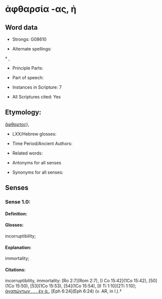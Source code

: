 # ἀφθαρσία -ας, ἡ

<!-- Status: S2=NeedsEdits -->
<!-- Lexica used for edits:   -->

## Word data

* Strongs: G08610

* Alternate spellings:

† , 

* Principle Parts: 


* Part of speech: 


* Instances in Scripture: 7

* All Scriptures cited: Yes

## Etymology: 

[ἄφθαρτος]()),

* LXX/Hebrew glosses: 


* Time Period/Ancient Authors: 


* Related words: 

* Antonyms for all senses

* Synonyms for all senses: 


## Senses 


### Sense  1.0: 

#### Definition: 

#### Glosses: 

incorruptibility; 

#### Explanation: 

immortality; 

#### Citations: 

incorruptibility, immortality: [Ro 2:7](Rom 2:7), [I Co 15:42](1Co 15:42), [50](1Co 15:50), [53](1Co 15:53), [54](1Co 15:54), [II Ti 1:10](2Ti 1:10); [ἀγαπώντων . . . ἐν ἀ.](), [Eph 6:24](Eph 6:24) (v. AR, in l.).†

